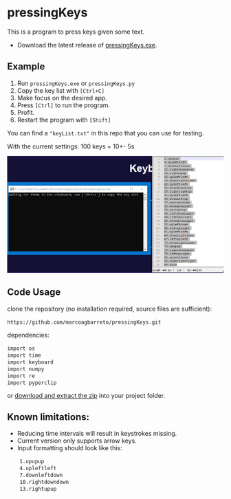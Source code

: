 # pressingKeys
This is a program to press keys given some text.

* Download the latest release of [pressingKeys.exe](https://github.com/marcoagbarreto/pressingKeys/releases/download/v0.2.3/pressingKeys.exe).

## Example

1. Run ```pressingKeys.exe``` or ```pressingKeys.py```
2. Copy the key list with ```[Ctrl+C]```
3. Make focus on the desired app.
4. Press ```[Ctrl]``` to run the program.
5. Profit.
6. Restart the program with ```[Shift]```

You can find a ```"keyList.txt"``` in this repo that you can use for testing.

With the current settings:
100 keys = 10+- 5s

![example](example.gif)

## Code Usage

clone the repository (no installation required, source files are sufficient):
        
    https://github.com/marcoagbarreto/pressingKeys.git

dependencies:

    import os
    import time
    import keyboard
    import numpy
    import re
    import pyperclip

or [download and extract the zip](https://github.com/marcoagbarreto/pressingKeys/archive/main.zip) into your project folder.

## Known limitations:
* Reducing time intervals will result in keystrokes missing.
* Current version only supports arrow keys.
* Input formatting should look like this:

``` notepadd++
    1.upupup
    4.upleftleft
    7.downleftdown
    10.rightdowndown
    13.rightupup
```